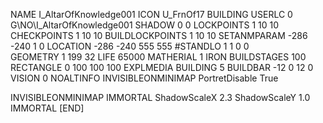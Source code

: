 NAME  I_AltarOfKnowledge001
ICON U_FrnOf17
BUILDING
USERLC 0 G\NO\I_AltarOfKnowledge001  SHADOW 0 0
LOCKPOINTS       1 10 10
CHECKPOINTS      1 10 10
BUILDLOCKPOINTS  1 10 10
SETANMPARAM -286 -240 1 0
LOCATION -286 -240 555 555
#STANDLO    1 1 0 0     
GEOMETRY 1 199 32
LIFE     65000
MATHERIAL 1 IRON
BUILDSTAGES 100
RECTANGLE    0 100 100 100
EXPLMEDIA BUILDING 5
BUILDBAR -12 0 12 0
VISION 0
NOALTINFO
INVISIBLEONMINIMAP
PortretDisable True

INVISIBLEONMINIMAP
IMMORTAL
ShadowScaleX 2.3
ShadowScaleY 1.0
IMMORTAL
[END]
